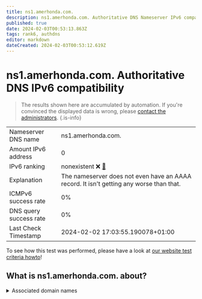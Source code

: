```yaml
---
title: ns1.amerhonda.com.
description: ns1.amerhonda.com. Authoritative DNS Nameserver IPv6 compatibility
published: true
date: 2024-02-03T00:53:13.863Z
tags: rank6, authdns
editor: markdown
dateCreated: 2024-02-03T00:53:12.619Z
---
```


# ns1.amerhonda.com. Authoritative DNS IPv6 compatibility

> The results shown here are accumulated by automation. If you're convinced the displayed data is wrong, please [contact the administrators](/howto/chat). 
{.is-info}




|   |   |
| - | - |
| Nameserver DNS name | ns1.amerhonda.com.
| Amount IPv6 address | 0
| IPv6 ranking | nonexistent :x: [🔗](/howto/ranking) |
| Explanation | The nameserver does not even have an AAAA record. It isn't getting any worse than that. |
| ICMPv6 success rate | 0%|
| DNS query success rate | 0% |
| Last Check Timestamp | 2024-02-02 17:03:55.190078+01:00 |

To see how this test was performed, please have a look at [our website test criteria howto](/howto/testcriteria/authdns)!


## What is ns1.amerhonda.com. about?






<details>
<summary>Associated domain names</summary>

www.honda.com

</details>

